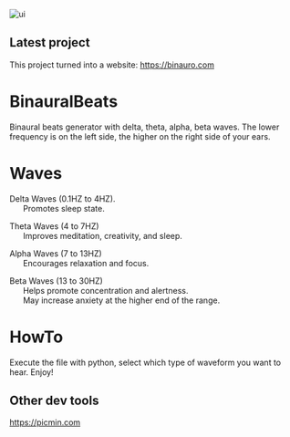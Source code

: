 ![ui](https://user-images.githubusercontent.com/29439003/131929612-b4cad88d-728f-4c16-bf4b-aadc2736e01d.png)


## Latest project
This project turned into a website:
https://binauro.com

# BinauralBeats
Binaural beats generator with delta, theta, alpha, beta waves.
The lower frequency is on the left side, the higher on the right side of your ears.

# Waves
Delta Waves (0.1HZ to 4HZ).  
&nbsp;&nbsp;&nbsp;&nbsp;&nbsp;&nbsp;Promotes sleep state.  
    
Theta Waves (4 to 7HZ)  
&nbsp;&nbsp;&nbsp;&nbsp;&nbsp;&nbsp;Improves meditation, creativity, and sleep.  
    
Alpha Waves (7 to 13HZ)  
&nbsp;&nbsp;&nbsp;&nbsp;&nbsp;&nbsp;Encourages relaxation and focus.  
    
Beta Waves (13 to 30HZ)  
&nbsp;&nbsp;&nbsp;&nbsp;&nbsp;&nbsp;Helps promote concentration and alertness.  
&nbsp;&nbsp;&nbsp;&nbsp;&nbsp;&nbsp;May increase anxiety at the higher end of the range.  

# HowTo
Execute the file with python, select which type of waveform you want to hear. Enjoy!  

## Other dev tools
https://picmin.com
